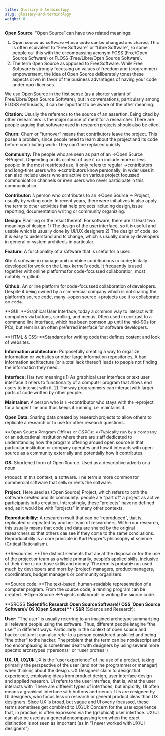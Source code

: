 ```yaml
---
title: Glossary & terminology
slug: glossary-and-terminology
weight: 8
---
```

**Open Source:** “Open Source” can have two related meanings: 

1. Open source as software whose code can be changed and shared. This is often equivalent to “Free Software” or “Libre Software”, so some people call this with the encompassing acronym FOSS (Free/Open Source Software) or FLOSS (Free/Libre/Open Source Software). 
2. The term Open Source as opposed to Free Software. While Free Software is strongly focussing on values of freedom and (programmer) empowerment, the idea of Open Source deliberately tones these aspects down in favor of the business advantages of having your code under open licenses. 

We use Open Source in the first sense (as a shorter variant of Free/Libre/Open Source Software), but in conversations, particularly among FLOSS enthusiasts, it can be important to be aware of the other meaning.



**Citation:** Usually the reference to the source of an assertion. Being cited by other researchers is the major source of merit for a researcher. There are people arguing that software used in research projects should also be cited. 

**Churn:** Churn or “turnover” means that contributors leave the project. This poses a problem, since people need to learn about the project and its code before contributing work: They can’t be replaced quickly.

**Community:** The people who are seen as part of an →Open Source →Project. Depending on its context of use it can include more or less people: In the most restricted use, it only refers to regular →contributors and long-time users who →contributors know personally; in wider uses it can also include users who are active on various project focussed communication channels or even users who never participate in this communication. 

**Contributor:** A person who contributes to an →Open Source → Project, usually by writing code. In recent years, there were initiatives to also apply the term to other activities that help projects including design, issue reporting, documentation writing or community organizing. 

**Design:** Planning or the result thereof. For software, there are at least two meanings of design: 1) The design of the user interface, so it is useful and usable which is usually done by UI/UX designers 2) The design of code, so it is easy to understand and to change, which is usually done by developers in general or system architects in particular. 

**Feature:** A functionality of a software that is useful for a user. 

**Git:** A software to manage and combine contributions to code; initially developed for work on the Linux kernel’s code. It frequently is used together with online platforms for code-focussed collaboration, most notably → github

**Github:** An online platform for code-focussed collaboration of developers. Despite it being owned by a commercial company which is not sharing the platform’s source code, many →open source →projects use it to collaborate on code. 

**GUI: **Graphical User Interface, today a common way to interact with computers via buttons, scrolling, and menus. Often used in contrast to a command line interface, which has been common up until the mid-90s for PCs, but remains an often preferred interface for software developers.

**HTML & CSS: **Standards for writing code that defines content and look of websites. 

**Information architecture:** Purposefully creating a way to organize information on websites or other large information repositories. A bad information architecture (or a total lack thereof) leads to people not finding the information they need. 

**Interface:** Has two meanings 1) As graphical user interface or text user interface it refers to functionality of a computer program that allows end users to interact with it. 2) The way programmers can interact with larger parts of code written by other people. 

**Maintainer:** A person who is a →contributor who stays with the →project for a longer time and thus keeps it running, i.e. maintains it. 

**Open Data:** Sharing data created by research projects to allow others to replicate a research or to use for other research questions.

**Open Source Program Offices or OSPOs: **Typically run by a company or an educational institution where there are staff dedicated to understanding how the program offering around open source in that particular institution or company operates and how it interacts with open source as a community externally and potentially how it contributes.

**OS:** Shortened form of Open Source. Used as a descriptive adverb or a noun.

Product: In this context, a software. The term is more common for commercial software that sells or rents the software. 

**Project:** Here used as (Open Source) Project, which refers to both the software created and its community: people are “part of” a project as active participants in its creation. Interestingly, these “projects” have no defined end, as it would be with “projects” in many other contexts.

**Reproducibility:** A research result that can be “reproduced”, that is, replicated or repeated by another team of researchers. Within our research, this usually means that code and data are shared by the original researchers so that others can see if they come to the same conclusions. Reproducibility is a core principle in Karl Popper’s philosophy of science (Critical Rationalism). 

**Resources: **The distinct elements that are at the disposal or for the use of the project or team as a whole primarily, people’s applied skills, inclusive of their time to do those skills and money. The term is probably not used much by developers and more by (project) managers, product managers, coordinators, budget managers or community organizers. 

**Source code: **The text-based, human-readable representation of a computer program. From the source code, a running program can be created. →Open Source →Projects collaborate in writing the source code. 

**SROSS **(Scientific Research Open Source Software)/ **OSS** (Open Source Software)/ **OS** (Open Source) ** / S&R** (Science and Research): 

**User:** “The user” is usually referring to an imagined archetype summarizing all relevant people using the software. Thus, different people imagine “the user” in different ways. Particularly in the context of open source and hacker culture it can also refer to a person considered unskilled and being “the other” to the hacker. The problem that the term can be nondescript and too encompassing is sometimes dealt with designers by using several more specific archetypes (“personas” or “user profiles”)

**UX, UI, UX/UI:** UX is the “user experience” of the use of a product, taking primarily the perspective of the user (and not the programmer or manager) when thinking about the design. UX Designers claim to design that experience, employing ideas from product design, user interface design and applied research. UI refers to the user interface, that is, what the user interacts with. There are different types of interfaces, but implicitly, UI often means a graphical interface with buttons and menus. UIs are designed by UI designers, who focus less on research or general product ideas than UX designers. Since UX is broad, but vague and UI overly focussed, these terms sometimes get combined to UX/UI: Concern for the user experience that, in practice, is often expressed via the (graphical) user interface. UX/UI can also be used as a general encompassing term when the exact distinction is not seen as important (as in “I never worked with UX/UI designers”)
